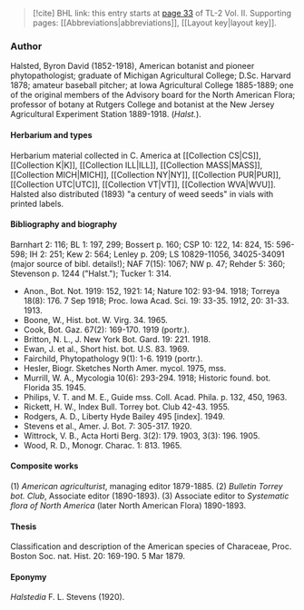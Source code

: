 > [!cite] BHL link: this entry starts at [page 33](https://www.biodiversitylibrary.org/item/103253#page/59/mode/1up) of TL-2 Vol. II.
> Supporting pages: [[Abbreviations|abbreviations]], [[Layout key|layout key]].

### Author

Halsted, Byron David (1852-1918), American botanist and pioneer phytopathologist; graduate of Michigan Agricultural College; D.Sc. Harvard 1878; amateur baseball pitcher; at Iowa Agricultural College 1885-1889; one of the original members of the Advisory board for the North American Flora; professor of botany at Rutgers College and botanist at the New Jersey Agricultural Experiment Station 1889-1918. (*Halst.*).

#### Herbarium and types

Herbarium material collected in C. America at [[Collection CS|CS]], [[Collection K|K]], [[Collection ILL|ILL]], [[Collection MASS|MASS]], [[Collection MICH|MICH]], [[Collection NY|NY]], [[Collection PUR|PUR]], [[Collection UTC|UTC]], [[Collection VT|VT]], [[Collection WVA|WVU]]. Halsted also distributed (1893) "a century of weed seeds" in vials with printed labels.

#### Bibliography and biography

Barnhart 2: 116; BL 1: 197, 299; Bossert p. 160; CSP 10: 122, 14: 824, 15: 596-598; IH 2: 251; Kew 2: 564; Lenley p. 209; LS 10829-11056, 34025-34091 (major source of bibl. details!); NAF 7(15): 1067; NW p. 47; Rehder 5: 360; Stevenson p. 1244 ("Halst."); Tucker 1: 314.
- Anon., Bot. Not. 1919: 152, 1921: 14; Nature 102: 93-94. 1918; Torreya 18(8): 176. 7 Sep 1918; Proc. Iowa Acad. Sci. 19: 33-35. 1912, 20: 31-33. 1913.
- Boone, W., Hist. bot. W. Virg. 34. 1965.
- Cook, Bot. Gaz. 67(2): 169-170. 1919 (portr.).
- Britton, N. L., J. New York Bot. Gard. 19: 221. 1918.
- Ewan, J. et al., Short hist. bot. U.S. 83. 1969.
- Fairchild, Phytopathology 9(1): 1-6. 1919 (portr.).
- Hesler, Biogr. Sketches North Amer. mycol. 1975, mss.
- Murrill, W. A., Mycologia 10(6): 293-294. 1918; Historic found. bot. Florida 35. 1945.
- Philips, V. T. and M. E., Guide mss. Coll. Acad. Phila. p. 132, 450, 1963.
- Rickett, H. W., Index Bull. Torrey bot. Club 42-43. 1955.
- Rodgers, A. D., Liberty Hyde Bailey 495 \[index\]. 1949.
- Stevens et al., Amer. J. Bot. 7: 305-317. 1920.
- Wittrock, V. B., Acta Horti Berg. 3(2): 179. 1903, 3(3): 196. 1905.
- Wood, R. D., Monogr. Charac. 1: 813. 1965.

#### Composite works

(1) *American agriculturist*, managing editor 1879-1885.
(2) *Bulletin Torrey bot. Club*, Associate editor (1890-1893).
(3) Associate editor to *Systematic flora of North America* (later North American Flora) 1890-1893.

#### Thesis

Classification and description of the American species of Characeae, Proc. Boston Soc. nat. Hist. 20: 169-190. 5 Mar 1879.

#### Eponymy

*Halstedia* F. L. Stevens (1920).

